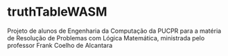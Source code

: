 # truthTableWASM
Projeto de alunos de Engenharia da Computação da PUCPR para a matéria de Resolução de Problemas com Lógica Matemática, ministrada pelo professor Frank Coelho de Alcantara
